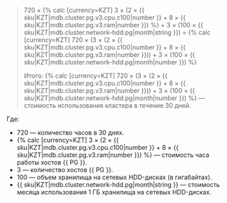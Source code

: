 > 720 × {% calc [currency=KZT] 3 × (2 × {{ sku|KZT|mdb.cluster.pg.v3.cpu.c100|number }} + 8 × {{ sku|KZT|mdb.cluster.pg.v3.ram|number }}) %} + 3 × (100&nbsp;×&nbsp;{{ sku|KZT|mdb.cluster.network-hdd.pg|month|string }}) = {% calc [currency=KZT] 720 × (3 × (2 × {{ sku|KZT|mdb.cluster.pg.v3.cpu.c100|number }} + 8 × {{ sku|KZT|mdb.cluster.pg.v3.ram|number }})) + 3 × (100 × {{ sku|KZT|mdb.cluster.network-hdd.pg|month|number }}) %}
>
> Итого: {% calc [currency=KZT] 720 × (3 × (2 × {{ sku|KZT|mdb.cluster.pg.v3.cpu.c100|number }} + 8 × {{ sku|KZT|mdb.cluster.pg.v3.ram|number }})) + 3 × (100 × {{ sku|KZT|mdb.cluster.network-hdd.pg|month|number }}) %} — стоимость использования кластера в течение 30 дней.

Где:
* 720 — количество часов в 30 днях.
* {% calc [currency=KZT] 3 × (2 × {{ sku|KZT|mdb.cluster.pg.v3.cpu.c100|number }} + 8 × {{ sku|KZT|mdb.cluster.pg.v3.ram|number }}) %} — стоимость часа работы хостов {{ PG }}.
* 3 — количество хостов {{ PG }}.
* 100 — объем хранилища на сетевых HDD-дисках (в гигабайтах).
* {{ sku|KZT|mdb.cluster.network-hdd.pg|month|string }} — стоимость месяца использования 1 ГБ хранилища на сетевых HDD-дисках.